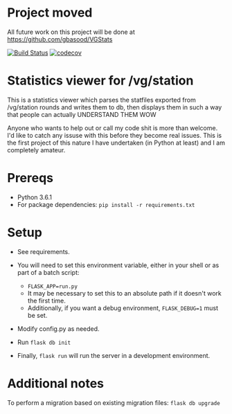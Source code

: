 # Project moved
All future work on this project will be done at https://github.com/gbasood/VGStats

[![Build Status](https://travis-ci.org/gbasood/vgstation-statistics-viewer.svg?branch=master)](https://travis-ci.org/gbasood/vgstation-statistics-viewer)
[![codecov](https://codecov.io/gh/gbasood/vgstation-statistics-viewer/branch/master/graph/badge.svg)](https://codecov.io/gh/gbasood/vgstation-statistics-viewer)

# Statistics viewer for /vg/station
This is a statistics viewer which parses the statfiles exported from /vg/station rounds and writes them to db, then displays them in such a way that people can actually UNDERSTAND THEM WOW

Anyone who wants to help out or call my code shit is more than welcome. I'd like to catch any issuse with this before they become real issues. This is the first project of this nature I have undertaken (in Python at least) and I am completely amateur.

# Prereqs
 - Python 3.6.1
 - For package dependencies:
`pip install -r requirements.txt`

# Setup
 - See requirements.

 - You will need to set this environment variable, either in your shell or as part of a batch script:
   - `FLASK_APP=run.py`
   - It may be necessary to set this to an absolute path if it doesn't work the first time.
   - Additionally, if you want a debug environment, `FLASK_DEBUG=1` must be set.
 - Modify config.py as needed.
 - Run `flask db init`
 - Finally, `flask run` will run the server in a development environment.

# Additional notes
To perform a migration based on existing migration files: `flask db upgrade`
